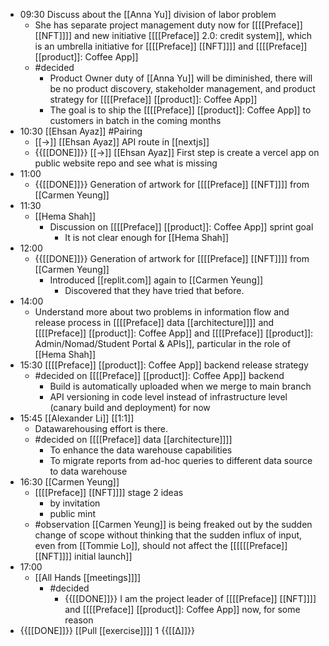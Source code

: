 - 09:30 Discuss about the [[Anna Yu]] division of labor problem
    - She has separate project management duty now for [[[[Preface]] [[NFT]]]] and new initiative [[[[Preface]] 2.0: credit system]], which is an umbrella initiative for [[[[Preface]] [[NFT]]]] and [[[[Preface]] [[product]]: Coffee App]]
    - #decided
        - Product Owner duty of [[Anna Yu]] will be diminished, there will be no product discovery, stakeholder management, and product strategy for [[[[Preface]] [[product]]: Coffee App]]
        - The goal is to ship the [[[[Preface]] [[product]]: Coffee App]] to customers in batch in the coming months
- 10:30 [[Ehsan Ayaz]] #Pairing
    - [[->]] [[Ehsan Ayaz]] API route in [[nextjs]] 
    - {{[[DONE]]}} [[->]] [[Ehsan Ayaz]] First step is create a vercel app on public website repo and see what is missing
- 11:00 
    - {{[[DONE]]}} Generation of artwork for [[[[Preface]] [[NFT]]]] from [[Carmen Yeung]]
- 11:30 
    - [[Hema Shah]]
        - Discussion on [[[[Preface]] [[product]]: Coffee App]] sprint goal
            - It is not clear enough for [[Hema Shah]]
- 12:00 
    - {{[[DONE]]}} Generation of artwork for [[[[Preface]] [[NFT]]]] from [[Carmen Yeung]]
        - Introduced [[replit.com]] again to [[Carmen Yeung]]
            - Discovered that they have tried that before.
- 14:00
    - Understand more about two problems in information flow and release process in [[[[Preface]] data [[architecture]]]] and [[[[Preface]] [[product]]: Coffee App]] and [[[[Preface]] [[product]]: Admin/Nomad/Student Portal & APIs]], particular in the role of [[Hema Shah]]
- 15:30 [[[[Preface]] [[product]]: Coffee App]] backend release strategy
    - #decided on [[[[Preface]] [[product]]: Coffee App]] backend
        - Build is automatically uploaded when we merge to main branch
        - API versioning in code level instead of infrastructure level (canary build and deployment) for now
- 15:45 [[Alexander Li]] [[1:1]]
    - Datawarehousing effort is there.
    - #decided on [[[[Preface]] data [[architecture]]]]
        - To enhance the data warehouse capabilities
        - To migrate reports from ad-hoc queries to different data source to data warehouse
- 16:30 [[Carmen Yeung]]
    - [[[[Preface]] [[NFT]]]] stage 2 ideas
        - by invitation
        - public mint
    - #observation [[Carmen Yeung]] is being freaked out by the sudden change of scope without thinking that the sudden influx of input, even from [[Tommie Lo]], should not affect the [[[[[[Preface]] [[NFT]]]] initial launch]]
- 17:00
    - [[All Hands [[meetings]]]]
        - #decided
            - {{[[DONE]]}} I am the project leader of [[[[Preface]] [[NFT]]]] and [[[[Preface]] [[product]]: Coffee App]] now, for some reason
- {{[[DONE]]}} [[Pull [[exercise]]]] 1 {{[[∆]]}}
